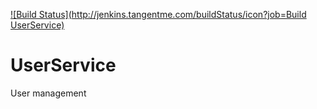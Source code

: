 [![Build Status](http://jenkins.tangentme.com/buildStatus/icon?job=Build UserService)](http://jenkins.tangentme.com/view/MicroServices/job/Build%20UserService/)

UserService
===========


User management
